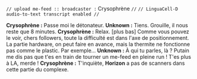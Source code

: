 `// upload me-feed :: broadcaster :` Crysophrène `//`
`// LinguaCell-D audio-to-text transcript enabled //`

**Crysophrène :** Passe moi le détonateur.
**Unknown :** Tiens. Grouille, il nous reste que 8 minutes.
**Crysophrène :** Relax. [plus bas] Comme vous pouvez le voir, chers followers, toute la difficulté est dans l'axe de positionnement. La partie hardware, on peut faire en avance, mais la thermite ne fonctionne pas comme le plastic. Par exemple...
**Unknown :** À qui tu parles, là ? Putain me dis pas que t'es en train de tourner un me-feed en pleine run ! T'es plus à LA, merde !
**Crysophrène :** T'inquiète, **Horizon** a pas de scanners dans cette partie du complexe.
